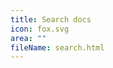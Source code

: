 ```yaml
---
title: Search docs
icon: fox.svg
area: ""
fileName: search.html
---
```


<!-- Boilerplate UI from https://pagefind.app/docs/ui-usage/ -->
<link href="/pagefind/pagefind-ui.css" rel="stylesheet">
<script src="/pagefind/pagefind-ui.js"></script>
<div id="search"></div>
<script>
  window.addEventListener('DOMContentLoaded', (event) => {
    new PagefindUI({
      element: "#search",
      pageSize: 10,
      showImages: false,
      showSubResults: true,
    });
  });
</script>

